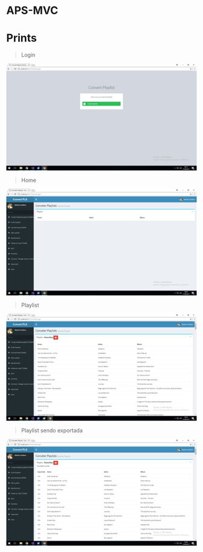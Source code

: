 # APS-MVC

# Prints

> Login

![alt text](https://raw.githubusercontent.com/rcoliveira2016/APS-MVC/master/Saved%20Pictures/LOGIN.png)

>  Home

![alt text](https://raw.githubusercontent.com/rcoliveira2016/APS-MVC/master/Saved%20Pictures/home.png)

>  Playlist

![alt text](https://raw.githubusercontent.com/rcoliveira2016/APS-MVC/master/Saved%20Pictures/home_playlis.png)

>  Playlist sendo exportada 

![alt text](https://raw.githubusercontent.com/rcoliveira2016/APS-MVC/master/Saved%20Pictures/home_playlist_export.png)
